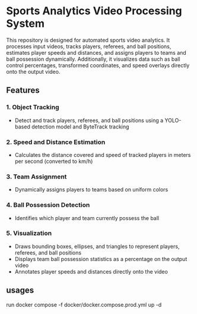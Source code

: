 # Sports Analytics Video Processing System

This repository is designed for automated sports video analytics. It processes input videos, tracks players, referees, and ball positions, estimates player speeds and distances, and assigns players to teams and ball possession dynamically. Additionally, it visualizes data such as ball control percentages, transformed coordinates, and speed overlays directly onto the output video.

## Features

### 1. Object Tracking
- Detect and track players, referees, and ball positions using a YOLO-based detection model and ByteTrack tracking

### 2. Speed and Distance Estimation
- Calculates the distance covered and speed of tracked players in meters per second (converted to km/h)

### 3. Team Assignment
- Dynamically assigns players to teams based on uniform colors

### 4. Ball Possession Detection
- Identifies which player and team currently possess the ball

### 5. Visualization
- Draws bounding boxes, ellipses, and triangles to represent players, referees, and ball positions
- Displays team ball possession statistics as a percentage on the output video
- Annotates player speeds and distances directly onto the video


## usages
run docker compose -f docker/docker.compose.prod.yml up -d
